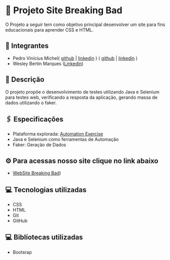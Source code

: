 # 🚀 Projeto Site Breaking Bad
O Projeto a seguir tem como objetivo principal desenvolver um site para fins educacionais para aprender CSS e HTML. 
## 👤 Integrantes
- Pedro Vinícius Michel( [github]() | [linkedin]() )
  ( [github](https://github.com/Ermeson23) | [linkedin](https://www.linkedin.com/in/ermeson-ribeiro-a29121212/) )
- Wesley Bertin Marques ([Linkedin](https://www.linkedin.com/in/wesley-bertin-marques-a7b2b4230/))

## 📄 Descrição
O projeto propõe o desenvolvimento de testes utilizando Java e Selenium para testes web, verificando a resposta da aplicação, gerando massa de dados utilizando o faker. 
## 🖇️ Especificações
- Plataforma explorada:  [Automation Exercise](https://automationexercise.com/)
- Java e Selenium como ferramentas de Automação
- Faker: Geração de Dados

## ⚙️ Para acessas nosso site clique no link abaixo
- [WebSite Breaking Bad](https://marxwesley.github.io/BreakingBadSite/WebSite-BreakingBad-main/index.html))

## 💻 Tecnologias utilizadas
- CSS
- HTML
- Git
- GitHub

## 💻 Biblíotecas utilizadas
- Bootsrap
